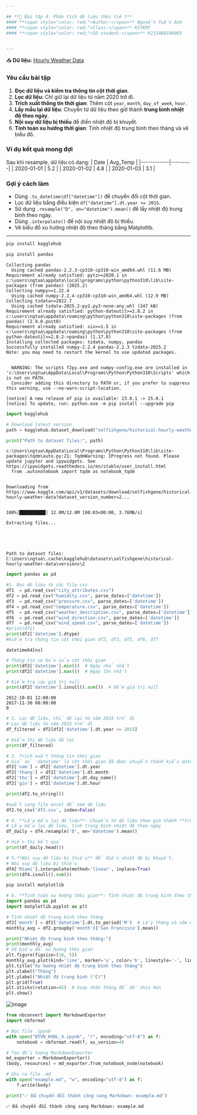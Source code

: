 ```yaml
---

## **📝 Bài tập 4: Phân tích dữ liệu thời tiết**
#### **<span style="color: red;">Author:</span>** Nguyễn Tuấn Anh  
#### **<span style="color: red;">Class:</span>** K57KMT  
#### **<span style="color: red;">ID student:</span>** K215480106003  


---
```


📥 **Dữ liệu:** [Hourly Weather Data](https://www.kaggle.com/datasets/selfishgene/historical-hourly-weather-data)

### **Yêu cầu bài tập**
1. **Đọc dữ liệu và kiểm tra thông tin cột thời gian**.
2. **Lọc dữ liệu**: Chỉ giữ lại dữ liệu từ năm 2020 trở đi.
3. **Trích xuất thông tin thời gian**: Thêm cột `year`, `month`, `day_of_week`, `hour`.
4. **Lấy mẫu lại dữ liệu**: Chuyển từ dữ liệu theo giờ thành **trung bình nhiệt độ theo ngày**.
5. **Nội suy dữ liệu bị thiếu** để điền nhiệt độ bị khuyết.
6. **Tính toán xu hướng thời gian**: Tính nhiệt độ trung bình theo tháng và vẽ biểu đồ.

### **Ví dụ kết quả mong đợi**
Sau khi resample, dữ liệu có dạng:
| Date       | Avg_Temp |
|------------|---------|
| 2020-01-01 | 5.2     |
| 2020-01-02 | 4.8     |
| 2020-01-03 | 3.1     |

### **Gợi ý cách làm**
- Dùng `.to_datetime(df["datetime"])` để chuyển đổi cột thời gian.
- Lọc dữ liệu bằng điều kiện `df["datetime"].dt.year >= 2015`.
- Sử dụng `.resample("D", on="datetime").mean()` để lấy nhiệt độ trung bình theo ngày.
- Dùng `.interpolate()` để nội suy nhiệt độ bị thiếu.
- Vẽ biểu đồ xu hướng nhiệt độ theo tháng bằng Matplotlib.

---
```python
pip install kagglehub
```


```python
pip install pandas
```

    Collecting pandas
      Using cached pandas-2.2.3-cp310-cp310-win_amd64.whl (11.6 MB)
    Requirement already satisfied: pytz>=2020.1 in c:\users\ngtua\appdata\local\programs\python\python310\lib\site-packages (from pandas) (2025.2)
    Collecting numpy>=1.22.4
      Using cached numpy-2.2.4-cp310-cp310-win_amd64.whl (12.9 MB)
    Collecting tzdata>=2022.7
      Using cached tzdata-2025.2-py2.py3-none-any.whl (347 kB)
    Requirement already satisfied: python-dateutil>=2.8.2 in c:\users\ngtua\appdata\roaming\python\python310\site-packages (from pandas) (2.9.0.post0)
    Requirement already satisfied: six>=1.5 in c:\users\ngtua\appdata\roaming\python\python310\site-packages (from python-dateutil>=2.8.2->pandas) (1.17.0)
    Installing collected packages: tzdata, numpy, pandas
    Successfully installed numpy-2.2.4 pandas-2.2.3 tzdata-2025.2
    Note: you may need to restart the kernel to use updated packages.
    

      WARNING: The scripts f2py.exe and numpy-config.exe are installed in 'c:\Users\ngtua\AppData\Local\Programs\Python\Python310\Scripts' which is not on PATH.
      Consider adding this directory to PATH or, if you prefer to suppress this warning, use --no-warn-script-location.
    
    [notice] A new release of pip is available: 23.0.1 -> 25.0.1
    [notice] To update, run: python.exe -m pip install --upgrade pip
    


```python
import kagglehub

# Download latest version
path = kagglehub.dataset_download("selfishgene/historical-hourly-weather-data")

print("Path to dataset files:", path)
```

    c:\Users\ngtua\AppData\Local\Programs\Python\Python310\lib\site-packages\tqdm\auto.py:21: TqdmWarning: IProgress not found. Please update jupyter and ipywidgets. See https://ipywidgets.readthedocs.io/en/stable/user_install.html
      from .autonotebook import tqdm as notebook_tqdm
    

    Downloading from https://www.kaggle.com/api/v1/datasets/download/selfishgene/historical-hourly-weather-data?dataset_version_number=2...
    

    100%|██████████| 12.0M/12.0M [00:03<00:00, 3.76MB/s]

    Extracting files...
    

    
    

    Path to dataset files: C:\Users\ngtua\.cache\kagglehub\datasets\selfishgene\historical-hourly-weather-data\versions\2
    


```python
import pandas as pd

#1. Đọc dữ liệu từ các file csv
df1  = pd.read_csv("city_attributes.csv")
df2 = pd.read_csv("humidity.csv", parse_dates=['datetime'])
df3  = pd.read_csv("pressure.csv", parse_dates=['datetime'])
df4 = pd.read_csv("temperature.csv", parse_dates=['datetime'])
df5  = pd.read_csv("weather_description.csv", parse_dates=['datetime'])
df6  = pd.read_csv("wind_direction.csv", parse_dates=['datetime'])
df7  = pd.read_csv("wind_speed.csv", parse_dates=['datetime'])
#print(df2)
print(df2['datetime'].dtype)
#Kiểm tra thông tin cột thời gian df2, df3, df5, df6, df7 


```

    datetime64[ns]
    


```python
# Thông tin cơ bản của cột thời gian
print(df2['datetime'].min())  # Ngày nhỏ nhất
print(df2['datetime'].max())  # Ngày lớn nhất

# Kiểm tra các giá trị null
print(df2['datetime'].isnull().sum())  # Đếm giá trị null
```

    2012-10-01 12:00:00
    2017-11-30 00:00:00
    0
    


```python
# 2. Lọc dữ liệu, chỉ dữ lại từ năm 2015 trở đi
# Lọc dữ liệu từ năm 2015 trở đi
df_filtered = df2[df2['datetime'].dt.year >= 2015]

# Hiển thị dữ liệu đã lọc
print(df_filtered)

```


```python
# 3. Trích xuất thông tin thời gian
# Giả sử 'datetime' là cột thời gian đã được chuyển thành kiểu datetime
df2['nam'] = df2['datetime'].dt.year
df2['thang'] = df2['datetime'].dt.month
df2['thu'] = df2['datetime'].dt.day_name()  
df2['gio'] = df2['datetime'].dt.hour

print(df2.to_string())


```


```python
#xuất sang file excel để xem dữ liệu
df2.to_csv('df2.csv', index=False)

```


```python
# 4. **Lấy mẫu lại dữ liệu**: Chuyển từ dữ liệu theo giờ thành **trung bình nhiệt độ theo ngày**.
# Lấy mẫu lại dữ liệu, tính trung bình nhiệt độ theo ngày
df_daily = df4.resample('D', on='datetime').mean()

# Hiển thị kết quả
print(df_daily.head())

```


```python
# 5.**Nội suy dữ liệu bị thiếu** để điền nhiệt độ bị khuyết.
# Nội suy dữ liệu bị thiếu
df4['Miami'].interpolate(method='linear', inplace=True)
print(df4.isnull().sum())
```


```python
pip install matplotlib

```


```python
# 6. **Tính toán xu hướng thời gian**: Tính nhiệt độ trung bình theo tháng và vẽ biểu đồ.
import pandas as pd
import matplotlib.pyplot as plt

# Tính nhiệt độ trung bình theo tháng
df2['month'] = df2['datetime'].dt.to_period('M')  # Lấy tháng và năm dạng Period
monthly_avg = df2.groupby('month')['San Francisco'].mean()

print("Nhiệt độ trung bình theo tháng:")
print(monthly_avg)
# Vẽ biểu đồ xu hướng thời gian
plt.figure(figsize=(10, 5))
monthly_avg.plot(kind='line', marker='o', color='b', linestyle='-', linewidth=2, markersize=6)
plt.title("Xu hướng nhiệt độ trung bình theo tháng")
plt.xlabel("Tháng")
plt.ylabel("Nhiệt độ trung bình (°C)")
plt.grid(True)
plt.xticks(rotation=45)  # Xoay nhãn tháng để dễ nhìn hơn
plt.show()

```
![image](https://github.com/user-attachments/assets/6adb2509-b007-47b1-922a-02caff2700e2)


```python
from nbconvert import MarkdownExporter
import nbformat

# Đọc file .ipynb
with open("BTVN_KHDL_4.ipynb", "r", encoding="utf-8") as f:
    notebook = nbformat.read(f, as_version=4)

# Tạo đối tượng MarkdownExporter
md_exporter = MarkdownExporter()
(body, resources) = md_exporter.from_notebook_node(notebook)

# Ghi ra file .md
with open("example.md", "w", encoding="utf-8") as f:
    f.write(body)

print("✅ Đã chuyển đổi thành công sang Markdown: example.md")

```

    ✅ Đã chuyển đổi thành công sang Markdown: example.md
    
